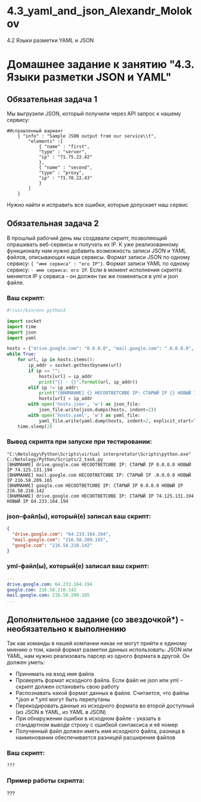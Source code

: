 # 4.3_yaml_and_json_Alexandr_Molokov
4.2 Языки разметки YAML и JSON

# Домашнее задание к занятию "4.3. Языки разметки JSON и YAML"


## Обязательная задача 1
Мы выгрузили JSON, который получили через API запрос к нашему сервису:
```
#Исправленный вариант
    { "info" : "Sample JSON output from our service\\t",
        "elements" :[
            { "name" : "first",
            "type" : "server",
            "ip" : "71.75.22.42"
            },
            { "name" : "second",
            "type" : "proxy",
            "ip" : "71.78.22.43"
            }
        ]
    }
```
  Нужно найти и исправить все ошибки, которые допускает наш сервис

## Обязательная задача 2
В прошлый рабочий день мы создавали скрипт, позволяющий опрашивать веб-сервисы и получать их IP. К уже реализованному функционалу нам нужно добавить возможность записи JSON и YAML файлов, описывающих наши сервисы. Формат записи JSON по одному сервису: `{ "имя сервиса" : "его IP"}`. Формат записи YAML по одному сервису: `- имя сервиса: его IP`. Если в момент исполнения скрипта меняется IP у сервиса - он должен так же поменяться в yml и json файле.

### Ваш скрипт:
```python
#!/usr/bin/env python3

import socket
import time
import json
import yaml

hosts = {"drive.google.com": "0.0.0.0", "mail.google.com": ".0.0.0.0", "google.com": "0.0.0.0"}
while True:
    for url, ip in hosts.items():
        ip_addr = socket.gethostbyname(url)
        if ip == "":
            hosts[url] = ip_addr
            print("{} - {}".format(url, ip_addr))
        elif ip != ip_addr:
            print("[ВНИМАНИЕ] {} НЕСООТВЕТСИВЕ IP: СТАРЫЙ IP {} НОВЫЙ IP {}".format(url, ip, ip_addr))
            hosts[url] = ip_addr
        with open('hosts.json', 'w') as json_file:
            json_file.write(json.dumps(hosts, indent=2))
        with open('hosts.yaml', 'w') as yaml_file:
            yaml_file.write(yaml.dump(hosts, indent=2, explicit_start=True, explicit_end=True))
    time.sleep(2)
```

### Вывод скрипта при запуске при тестировании:
```
"C:\Netology\Python\Scripts\virtual interpretator\Scripts\python.exe" C:/Netology/Python/Scripts/2_task.py
[ВНИМАНИЕ] drive.google.com НЕСООТВЕТСИВЕ IP: СТАРЫЙ IP 0.0.0.0 НОВЫЙ IP 74.125.131.194
[ВНИМАНИЕ] mail.google.com НЕСООТВЕТСИВЕ IP: СТАРЫЙ IP .0.0.0.0 НОВЫЙ IP 216.58.209.165
[ВНИМАНИЕ] google.com НЕСООТВЕТСИВЕ IP: СТАРЫЙ IP 0.0.0.0 НОВЫЙ IP 216.58.210.142
[ВНИМАНИЕ] drive.google.com НЕСООТВЕТСИВЕ IP: СТАРЫЙ IP 74.125.131.194 НОВЫЙ IP 64.233.164.194
```

### json-файл(ы), который(е) записал ваш скрипт:
```json
{
  "drive.google.com": "64.233.164.194",
  "mail.google.com": "216.58.209.165",
  "google.com": "216.58.210.142"
}
```

### yml-файл(ы), который(е) записал ваш скрипт:
```yaml
---
drive.google.com: 64.233.164.194
google.com: 216.58.210.142
mail.google.com: 216.58.209.165
...

```

## Дополнительное задание (со звездочкой*) - необязательно к выполнению

Так как команды в нашей компании никак не могут прийти к единому мнению о том, какой формат разметки данных использовать: JSON или YAML, нам нужно реализовать парсер из одного формата в другой. Он должен уметь:
   * Принимать на вход имя файла
   * Проверять формат исходного файла. Если файл не json или yml - скрипт должен остановить свою работу
   * Распознавать какой формат данных в файле. Считается, что файлы *.json и *.yml могут быть перепутаны
   * Перекодировать данные из исходного формата во второй доступный (из JSON в YAML, из YAML в JSON)
   * При обнаружении ошибки в исходном файле - указать в стандартном выводе строку с ошибкой синтаксиса и её номер
   * Полученный файл должен иметь имя исходного файла, разница в наименовании обеспечивается разницей расширения файлов

### Ваш скрипт:
```python
???
```

### Пример работы скрипта:
???
